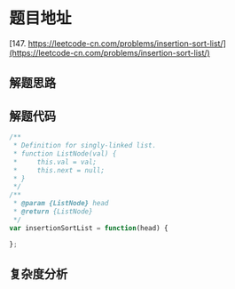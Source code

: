 # 题目地址

[147. https://leetcode-cn.com/problems/insertion-sort-list/](https://leetcode-cn.com/problems/insertion-sort-list/)

## 解题思路

## 解题代码

```js
/**
 * Definition for singly-linked list.
 * function ListNode(val) {
 *     this.val = val;
 *     this.next = null;
 * }
 */
/**
 * @param {ListNode} head
 * @return {ListNode}
 */
var insertionSortList = function(head) {

};
```

## 复杂度分析
